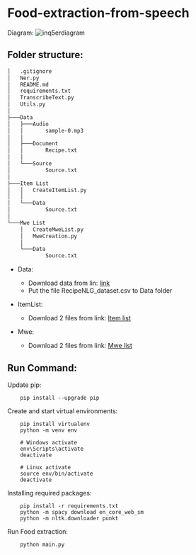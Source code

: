 # Food-extraction-from-speech
Diagram:
![inq5erdiagram](https://github.com/hautran7201/Food-extraction-from-speech/assets/100859592/f34cce0d-1c6e-4d5d-834c-9e649aa13c8c)


## Folder structure:
```bash
│   .gitignore
│   Ner.py
│   README.md
│   requirements.txt
│   TranscribeText.py
│   Utils.py
│
├───Data
│   ├───Audio
│   │       sample-0.mp3
│   │
│   ├───Document
│   │       Recipe.txt
│   │
│   └───Source
│           Source.txt
│
├───Item List
│   │   CreateItemList.py
│   │
│   └───Data
│           Source.txt
│
└───Mwe List
    │   CreateMweList.py
    │   MweCreation.py
    │
    └───Data
            Source.txt
```

- Data: 
    + Download data from lin: [link](https://www.kaggle.com/datasets/paultimothymooney/recipenlg)
    + Put the file RecipeNLG_dataset.csv to Data folder

- ItemList:
    + Download 2 files from link: [Item list](https://drive.google.com/drive/folders/1IOOSYrIxSwDZSNfZUwEt1zxIEGGB-wM2?usp=sharing)

- Mwe:
    + Download 2 files from link: [Mwe list](https://drive.google.com/drive/folders/17UKEvlf_xMnc2zKrM1p8zQm7MR0M0Iq6?usp=sharing)


## Run Command:
Update pip:
```
    pip install --upgrade pip
```

Create and start virtual environments:
```
    pip install virtualenv
    python -m venv env
    
    # Windows activate
    env\Scripts\activate
    deactivate

    # Linux activate
    source env/bin/activate
    deactivate
```

Installing required packages:
```
    pip install -r requirements.txt
    python -m spacy download en_core_web_sm
    python -m nltk.downloader punkt
```

Run Food extraction:
```
    python main.py
```

